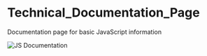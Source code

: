 # Technical_Documentation_Page
Documentation page for basic JavaScript information


![JS Documentation](https://user-images.githubusercontent.com/63284324/213244296-eb238980-8cbb-4d78-9a2c-9386097e20df.png)
